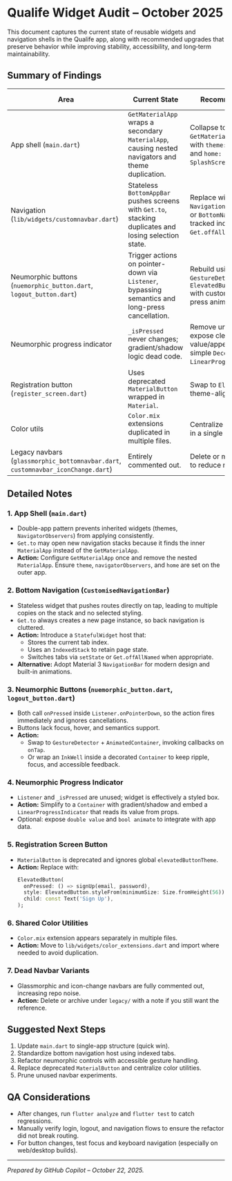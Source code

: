 # Qualife Widget Audit – October 2025

This document captures the current state of reusable widgets and navigation shells in the Qualife app, along with recommended upgrades that preserve behavior while improving stability, accessibility, and long‑term maintainability.

## Summary of Findings

| Area | Current State | Recommended Action | Risk of Change |
| --- | --- | --- | --- |
| App shell (`main.dart`) | `GetMaterialApp` wraps a secondary `MaterialApp`, causing nested navigators and theme duplication. | Collapse to a single `GetMaterialApp` configured with `theme: AppTheme.theme` and `home: const SplashScreen()`. | Low – routing stays identical, removes redundant widget tree. |
| Navigation (`lib/widgets/customnavbar.dart`) | Stateless `BottomAppBar` pushes screens with `Get.to`, stacking duplicates and losing selection state. | Replace with Flutter `NavigationBar`/`IndexedStack` or `BottomNavigationBar` with tracked index and `Get.offAllNamed`. | Medium – needs light refactor of navigation host, but improves UX and state. |
| Neumorphic buttons (`nuemorphic_button.dart`, `logout_button.dart`) | Trigger actions on pointer-down via `Listener`, bypassing semantics and long-press cancellation. | Rebuild using `GestureDetector` + `InkWell` or `ElevatedButton/FilledButton` with custom `ButtonStyle` and press animations. | Low – behavior remains; accessibility greatly improves. |
| Neumorphic progress indicator | `_isPressed` never changes; gradient/shadow logic dead code. | Remove unused listener, expose clean API for value/appearance, consider simple `DecoratedBox` + `LinearProgressIndicator`. | Low – purely visual component. |
| Registration button (`register_screen.dart`) | Uses deprecated `MaterialButton` wrapped in `Material`. | Swap to `ElevatedButton` or theme-aligned alternative. | Very Low – drop-in replacement. |
| Color utils | `Color.mix` extensions duplicated in multiple files. | Centralize shared extensions in a single utility file. | Very Low. |
| Legacy navbars (`glassmorphic_bottomnavbar.dart`, `customnavbar_iconChange.dart`) | Entirely commented out. | Delete or move to `archive/` to reduce noise. | None. |

## Detailed Notes

### 1. App Shell (`main.dart`)
- Double-app pattern prevents inherited widgets (themes, `NavigatorObservers`) from applying consistently.
- `Get.to` may open new navigation stacks because it finds the inner `MaterialApp` instead of the `GetMaterialApp`.
- **Action:** Configure `GetMaterialApp` once and remove the nested `MaterialApp`. Ensure `theme`, `navigatorObservers`, and `home` are set on the outer app.

### 2. Bottom Navigation (`CustomisedNavigationBar`)
- Stateless widget that pushes routes directly on tap, leading to multiple copies on the stack and no selected styling.
- `Get.to` always creates a new page instance, so back navigation is cluttered.
- **Action:** Introduce a `StatefulWidget` host that:
  - Stores the current tab index.
  - Uses an `IndexedStack` to retain page state.
  - Switches tabs via `setState` or `Get.offAllNamed` when appropriate.
- **Alternative:** Adopt Material 3 `NavigationBar` for modern design and built-in animations.

### 3. Neumorphic Buttons (`nuemorphic_button.dart`, `logout_button.dart`)
- Both call `onPressed` inside `Listener.onPointerDown`, so the action fires immediately and ignores cancellations.
- Buttons lack focus, hover, and semantics support.
- **Action:**
  - Swap to `GestureDetector` + `AnimatedContainer`, invoking callbacks on `onTap`.
  - Or wrap an `InkWell` inside a decorated `Container` to keep ripple, focus, and accessible feedback.

### 4. Neumorphic Progress Indicator
- `Listener` and `_isPressed` are unused; widget is effectively a styled box.
- **Action:** Simplify to a `Container` with gradient/shadow and embed a `LinearProgressIndicator` that reads its value from props.
- Optional: expose `double value` and `bool animate` to integrate with app data.

### 5. Registration Screen Button
- `MaterialButton` is deprecated and ignores global `elevatedButtonTheme`.
- **Action:** Replace with:
  ```dart
  ElevatedButton(
    onPressed: () => signUp(email, password),
    style: ElevatedButton.styleFrom(minimumSize: Size.fromHeight(56)),
    child: const Text('Sign Up'),
  );
  ```

### 6. Shared Color Utilities
- `Color.mix` extension appears separately in multiple files.
- **Action:** Move to `lib/widgets/color_extensions.dart` and import where needed to avoid duplication.

### 7. Dead Navbar Variants
- Glassmorphic and icon-change navbars are fully commented out, increasing repo noise.
- **Action:** Delete or archive under `legacy/` with a note if you still want the reference.

## Suggested Next Steps

1. Update `main.dart` to single-app structure (quick win).
2. Standardize bottom navigation host using indexed tabs.
3. Refactor neumorphic controls with accessible gesture handling.
4. Replace deprecated `MaterialButton` and centralize color utilities.
5. Prune unused navbar experiments.

## QA Considerations

- After changes, run `flutter analyze` and `flutter test` to catch regressions.
- Manually verify login, logout, and navigation flows to ensure the refactor did not break routing.
- For button changes, test focus and keyboard navigation (especially on web/desktop builds).

---
*Prepared by GitHub Copilot – October 22, 2025.*
